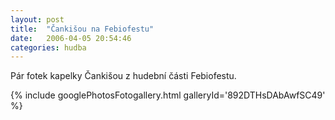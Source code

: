 ```yaml
---
layout: post
title:  "Čankišou na Febiofestu"
date:   2006-04-05 20:54:46
categories: hudba
---
```


Pár fotek kapelky Čankišou z hudební části Febiofestu.

{% include googlePhotosFotogallery.html galleryId='892DTHsDAbAwfSC49' %}